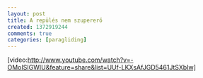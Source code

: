 ```yaml
---
layout: post
title: A repülés nem szupererő
created: 1372919244
comments: true
categories: [paragliding]
---
```

[video:http://www.youtube.com/watch?v=-OMoISIGWIU&feature=share&list=UUf-LKXsAfJGD5461JtSXbIw]
